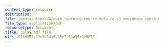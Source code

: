 ```yaml
---
content_type: resource
description: ''
file: /media/https%3A/open-learning-course-data-rc.s3.amazonaws.com/6-01sc-introduction-to-electrical-engineering-and-computer-science-i-spring-2011/a92b625713e3341635e754a96c9e9076_u_x67-kaedM.pdf
file_type: application/pdf
resourcetype: Document
title: 3play pdf file
uid: a92b6257-13e3-3416-35e7-54a96c9e9076
---
```


